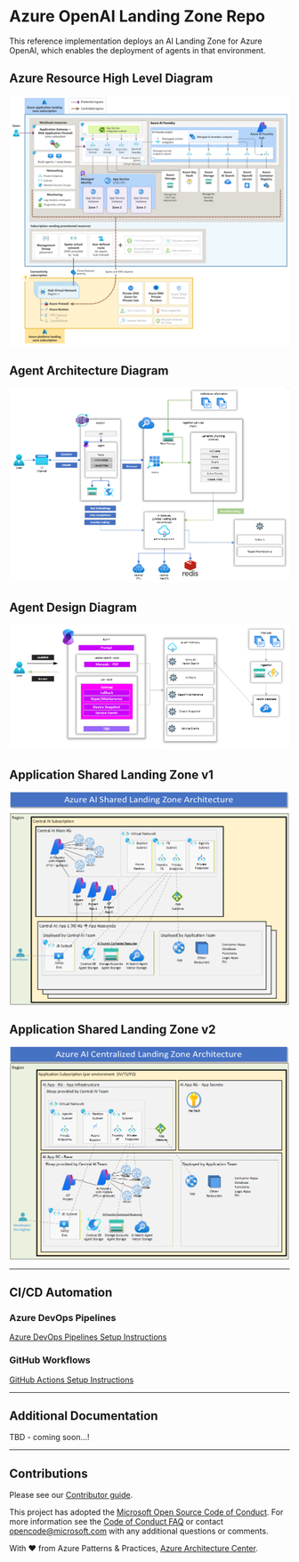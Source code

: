 # Azure OpenAI Landing Zone Repo

This reference implementation deploys an AI Landing Zone for Azure OpenAI, which enables the deployment of agents in that environment.

## Azure Resource High Level Diagram

![Resource Diagram](docs/images/azure-openai-baseline-landing-zone.png)

## Agent Architecture Diagram

![Resource Diagram](docs/images/Agent-Architecture-Overview.png)

## Agent Design Diagram

![Resource Diagram](docs/images/Agent-Architecture-Design.png)

## Application Shared Landing Zone v1

![Resource Diagram](docs/images/AI_Foundry_Deploy_v3.png)

## Application Shared Landing Zone v2

![Resource Diagram](docs/images/AI_Foundry_Deploy_v4.png)

---

## CI/CD Automation

### Azure DevOps Pipelines

[Azure DevOps Pipelines Setup Instructions](.azdo/pipelines/readme.md)

### GitHub Workflows

[GitHub Actions Setup Instructions](.github/setup.md)

---

## Additional Documentation

TBD - coming soon...!

---

## Contributions

Please see our [Contributor guide](./CONTRIBUTING.md).

This project has adopted the [Microsoft Open Source Code of Conduct](https://opensource.microsoft.com/codeofconduct/). For more information see the [Code of Conduct FAQ](https://opensource.microsoft.com/codeofconduct/faq/) or contact <opencode@microsoft.com> with any additional questions or comments.

With :heart: from Azure Patterns & Practices, [Azure Architecture Center](https://azure.com/architecture).
